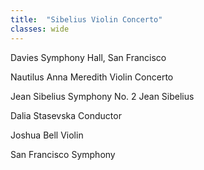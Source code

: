 ```yaml
---
title:  "Sibelius Violin Concerto"
classes: wide
---
```


Davies Symphony Hall, San Francisco

Nautilus 
Anna Meredith
Violin Concerto

Jean Sibelius
Symphony No. 2 
Jean Sibelius

Dalia Stasevska
Conductor

Joshua Bell
Violin

San Francisco Symphony